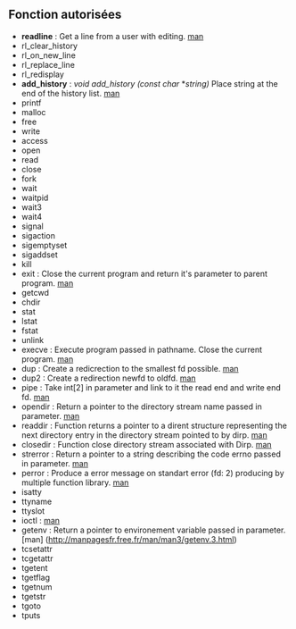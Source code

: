
## Fonction autorisées
* **readline** : Get a line from a user with editing. [man](https://www.man7.org/linux/man-pages/man3/readline.3.html)
* rl_clear_history
* rl_on_new_line
* rl_replace_line
* rl_redisplay
* **add_history** : *void add_history (const char* **string)* Place string at the end of the history list. [man](https://www.man7.org/linux/man-pages/man3/history.3.html)
* printf
* malloc
* free
* write
* access
* open
* read
* close
* fork
* wait
* waitpid
* wait3
* wait4
* signal
* sigaction
* sigemptyset
* sigaddset
* kill
* exit : Close the current program and return it's parameter to parent program. [man](https://man7.org/linux/man-pages/man2/execve.2.html)
* getcwd
* chdir
* stat
* lstat
* fstat
* unlink
* execve : Execute program passed in pathname. Close the current program. [man](https://man7.org/linux/man-pages/man2/execve.2.html)
* dup : Create a redicrection to the smallest fd possible. [man](https://man7.org/linux/man-pages/man2/dup.2.html)
* dup2 : Create a redirection newfd to oldfd. [man](https://man7.org/linux/man-pages/man2/dup.2.html) 
* pipe : Take int[2] in parameter and link to it the read end and write end fd. [man](https://man7.org/linux/man-pages/man2/pipe.2.html) 
* opendir : Return a pointer to the directory stream name passed in parameter. [man](https://man7.org/linux/man-pages/man3/opendir.3.html) 
* readdir : Function returns a pointer to a dirent structure representing the next directory entry in the directory stream pointed to by dirp. [man](https://man7.org/linux/man-pages/man3/readdir.3.html)
* closedir : Function close directory stream associated with Dirp. [man](https://man7.org/linux/man-pages/man3/closedir.3.html)
* strerror : Return a pointer to a string describing the code errno passed in parameter. [man](https://man7.org/linux/man-pages/man3/strerror.3.html)
* perror : Produce a error message on standart error (fd: 2) producing by multiple function library. [man](https://man7.org/linux/man-pages/man3/sys_nerr.3.html)
* isatty
* ttyname
* ttyslot
* ioctl : [man](https://man7.org/linux/man-pages/man2/ioctl.2.html)
* getenv : Return a pointer to environement variable passed in parameter.  [man] (http://manpagesfr.free.fr/man/man3/getenv.3.html)
* tcsetattr
* tcgetattr
* tgetent
* tgetflag
* tgetnum
* tgetstr
* tgoto
* tputs
